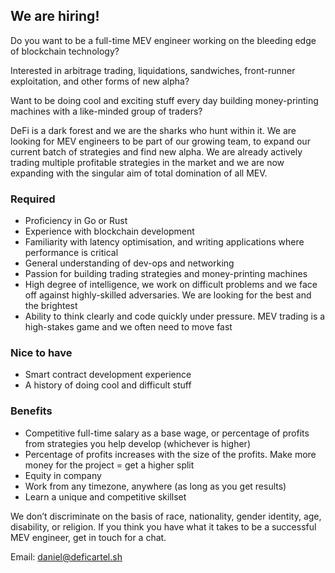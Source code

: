 ## We are hiring!

Do you want to be a full-time MEV engineer working on the bleeding edge of blockchain technology?

Interested in arbitrage trading, liquidations, sandwiches, front-runner exploitation, and other forms of new alpha?

Want to be doing cool and exciting stuff every day building money-printing machines with a like-minded group of traders?

DeFi is a dark forest and we are the sharks who hunt within it. We are looking for MEV engineers to be part of our growing team, to expand our current batch of strategies and find new alpha. We are already actively trading multiple profitable strategies in the market and we are now expanding with the singular aim of total domination of all MEV.

### Required
- Proficiency in Go or Rust
- Experience with blockchain development
- Familiarity with latency optimisation, and writing applications where performance is critical
- General understanding of dev-ops and networking
- Passion for building trading strategies and money-printing machines
- High degree of intelligence, we work on difficult problems and we face off against highly-skilled adversaries. We are looking for the best and the brightest
- Ability to think clearly and code quickly under pressure. MEV trading is a high-stakes game and we often need to move fast

### Nice to have
- Smart contract development experience
- A history of doing cool and difficult stuff

### Benefits
- Competitive full-time salary as a base wage, or percentage of profits from strategies you help develop (whichever is higher)
- Percentage of profits increases with the size of the profits. Make more money for the project = get a higher split
- Equity in company
- Work from any timezone, anywhere (as long as you get results)
- Learn a unique and competitive skillset

We don’t discriminate on the basis of race, nationality, gender identity, age, disability, or religion. If you think you have what it takes to be a successful MEV engineer, get in touch for a chat.

Email: daniel@deficartel.sh 

